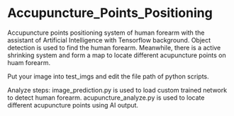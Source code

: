 # Accupuncture_Points_Positioning
Accupuncture points positioning system of human forearm with the assistant of Artificial Intelligence with Tensorflow background. Object detection is used to find the human forearm. Meanwhile, there is a active shrinking system and form a map to locate different acupuncture points on huam forearm.

Put your image into test_imgs and edit the file path of python scripts.

Analyze steps:
image_prediction.py is used to load custom trained network to detect human forearm.
acupuncture_analyze.py is used to locate different acupuncture points using AI output.



